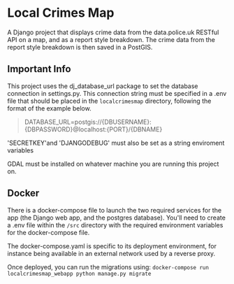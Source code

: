 # Local Crimes Map

A Django project that displays crime data from the data.police.uk RESTful API on a map, and as a report style breakdown. The crime data from the report style breakdown is then saved in a PostGIS.

## Important Info

This project uses the dj_database_url package to set the database connection in settings.py. This connection string must be specified in a .env file that should be placed in the `localcrimesmap` directory, following the format of the example below.

> DATABASE_URL=postgis://{DBUSERNAME}:{DBPASSWORD}@localhost:{PORT}/{DBNAME}

'SECRETKEY'and 'DJANGODEBUG' must also be set as a string enviroment variables

GDAL must be installed on whatever machine you are running this project on.

## Docker

There is a docker-compose file to launch the two required services for the app (the Django web app, and the postgres database). You'll need to create a .env file within the `/src` directory with the required environment variables for the docker-compose file.

The docker-compose.yaml is specific to its deployment environment, for instance being available in an external network used by a reverse proxy. 

Once deployed, you can run the migrations using:
`docker-compose run localcrimesmap_webapp python manage.py migrate`
